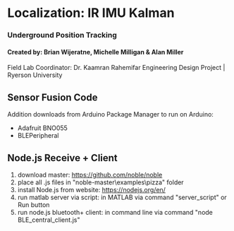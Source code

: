 # Localization: IR IMU Kalman
### Underground Position Tracking 
#### Created by: Brian  Wijeratne, Michelle Milligan & Alan Miller
Field Lab Coordinator: Dr. Kaamran Rahemifar
Engineering Design Project | Ryerson University 

## Sensor Fusion Code
Addition downloads from Arduino Package Manager to run on Arduino:
- Adafruit BNO055
- BLEPeripheral

## Node.js Receive + Client
1) download master: https://github.com/noble/noble
2) place all .js files in "noble-master\examples\pizza" folder
3) install Node.js from website: https://nodejs.org/en/
5) run matlab server via script: 
   in MATLAB via command "server_script" or Run button
4) run node.js bluetooth+ client: 
   in command line via command "node BLE_central_client.js"

